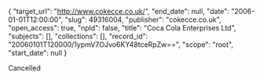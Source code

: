 {
  "target_url": "http://www.cokecce.co.uk/", 
  "end_date": null, 
  "date": "2006-01-01T12:00:00", 
  "slug": 49316004, 
  "publisher": "cokecce.co.uk", 
  "open_access": true, 
  "npld": false, 
  "title": "Coca Cola Enterprises Ltd", 
  "subjects": [], 
  "collections": [], 
  "record_id": "20060101T120000/1ypmV7OJvo6KY48tceRpZw==", 
  "scope": "root", 
  "start_date": null
}

Cancelled
